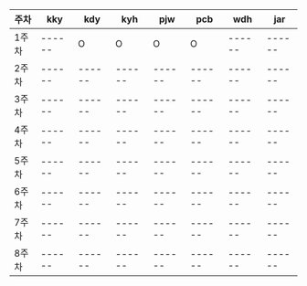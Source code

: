 | 주차 | kky | kdy |kyh | pjw | pcb | wdh | jar |
|------|------|------|------|------|------|------|------|
| 1주차 |------| O | O | O | O |------|------|
| 2주차 |------|------|------|------|------|------|------|
| 3주차 |------|------|------|------|------|------|------|
| 4주차 |------|------|------|------|------|------|------|
| 5주차 |------|------|------|------|------|------|------|
| 6주차 |------|------|------|------|------|------|------|
| 7주차 |------|------|------|------|------|------|------|
| 8주차 |------|------|------|------|------|------|------|
